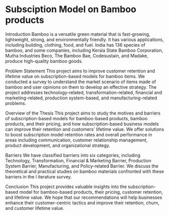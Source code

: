 # Subsciption Model on Bamboo products

Introduction
Bamboo is a versatile green material that is fast-growing, lightweight, strong, and environmentally friendly. It has various applications, 
including building, clothing, food, and fuel. India has 136 species of bamboo, and some companies, including Kerala State Bamboo Corporation, 
Mutha Industries Beco, The Bamboo Bae, Codesustain, and Madake, produce high-quality bamboo goods.

Problem Statement
This project aims to improve customer retention and lifetime value on subscription-based models for bamboo items. 
We conducted a survey to understand the market scenario of items made of bamboo and user opinions on them to develop an effective strategy. 
The project addresses technology-related, transformation-related, financial and marketing-related, production system-based, and manufacturing-related 
problems.

Overview of the Thesis
This project aims to study the motives and barriers of subscription-based models for bamboo-based products, bamboo products, and their pricing, 
and how subscription-based business models can improve their retention and customers' lifetime value. We offer solutions to boost subscription 
model retention rates and overall performance in areas including communication, customer relationship management, product development, and organizational 
strategy.

Barriers
We have classified barriers into six categories, including Technology, Transformation, Financial & Marketing Barrier, Production System Barrier, 
Manufacturing, and Policy-related Barrier. We discuss the theoretical and practical studies on bamboo materials confronted with these barriers in the l
iterature survey.

Conclusion
This project provides valuable insights into the subscription-based model for bamboo-based products, their pricing, customer retention, and lifetime value.
We hope that our recommendations will help businesses enhance their customer-centric tactics and improve their retention, churn, and customer lifetime 
value.
